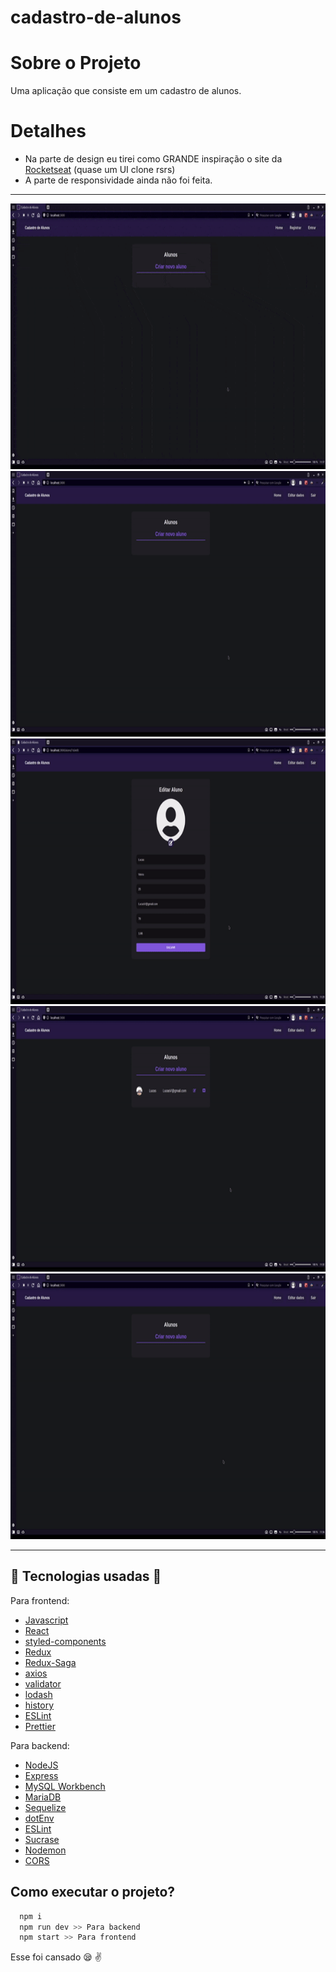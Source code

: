 # cadastro-de-alunos

# Sobre o Projeto

Uma aplicação que consiste em um cadastro de alunos.

# Detalhes

* Na parte de design eu tirei como GRANDE inspiração o site da [Rocketseat](https://rocketseat.com.br) (quase um UI clone rsrs)
* A parte de responsividade ainda não foi feita.

---

<div align="center">
  <img src="./githubImages/register-login.gif" height="425" alt="register/login" />
  <img src="./githubImages/cadastro-aluno.gif" height="425" alt="criando-aluno" />
  <img src="./githubImages/foto-aluno.gif" height="425" alt="foto-aluno" />
  <img src="./githubImages/editando-deletando-aluno.gif" height="425" alt="edit/delete" />
  <img src="./githubImages/editando-user-verificacoes-finais.gif" height="425" alt="verf" />
</div>

---

## 🔨 Tecnologias usadas 🔨

Para frontend:

* [Javascript](https://www.javascript.com/)
* [React](https://reactjs.org/)
* [styled-components](https://styled-components.com)
* [Redux](https://redux.js.org)
* [Redux-Saga](https://redux-saga.js.org)
* [axios](https://www.npmjs.com/package/axios)
* [validator](https://validatejs.org)
* [lodash](https://lodash.com)
* [history](https://www.npmjs.com/package/history)
* [ESLint](https://eslint.org)
* [Prettier](https://prettier.io)

Para backend: 

* [NodeJS](https://nodejs.org/en/)
* [Express](https://expressjs.com/pt-br/)
* [MySQL Workbench](https://www.mysql.com/products/workbench/)
* [MariaDB](https://mariadb.org)
* [Sequelize](https://sequelize.org)
* [dotEnv](https://www.npmjs.com/package/dotenv)
* [ESLint](https://eslint.org)
* [Sucrase](https://sucrase.io)
* [Nodemon](https://nodemon.io)
* [CORS](https://www.npmjs.com/package/cors)

## Como executar o projeto?

```sh
  npm i
  npm run dev >> Para backend
  npm start >> Para frontend
```

Esse foi cansado :sleepy: :v:
